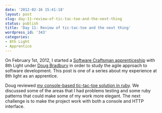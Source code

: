 ```yaml
---
date: '2012-02-16 15:41:18'
layout: post
slug: day-11-review-of-tic-tac-toe-and-the-next-thing
status: publish
title: 'Day 11: Review of tic-tac-toe and the next thing'
wordpress_id: '343'
categories:
- 8th Light
- Apprentice
---
```


On February 1st, 2012, I started a [Software Craftsman apprenticeship](http://www.8thlight.com/apprenticeship) with 8th Light under [Doug Bradbury](http://www.8thlight.com/our-team/doug-bradbury) in order to study the agile approach to software development. This post is one of a series about my experience at 8th light as an apprentice.


Doug reviewed [my console-based tic-tac-toe solution in ruby](https://github.com/cymen/ttt-ruby). We discussed some of the areas that I had problems testing and some ruby patterns that could make some of my work more elegant. The next challenge is to make the project work with both a console and HTTP interface.
